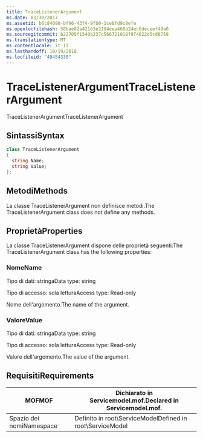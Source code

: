 ```yaml
---
title: TraceListenerArgument
ms.date: 03/30/2017
ms.assetid: b6c84090-bf96-43f4-9fb0-1ce8fd9c8efe
ms.openlocfilehash: 58bae82a42163e2194eea468a24ec6deceef49a0
ms.sourcegitcommit: b22705f1540b237c566721018f974822d5cd8758
ms.translationtype: MT
ms.contentlocale: it-IT
ms.lasthandoff: 10/19/2018
ms.locfileid: "49454330"
---
```

# <a name="tracelistenerargument"></a><span data-ttu-id="6233e-102">TraceListenerArgument</span><span class="sxs-lookup"><span data-stu-id="6233e-102">TraceListenerArgument</span></span>
<span data-ttu-id="6233e-103">TraceListenerArgument</span><span class="sxs-lookup"><span data-stu-id="6233e-103">TraceListenerArgument</span></span>  
  
## <a name="syntax"></a><span data-ttu-id="6233e-104">Sintassi</span><span class="sxs-lookup"><span data-stu-id="6233e-104">Syntax</span></span>  
  
```csharp
class TraceListenerArgument  
{  
  string Name;  
  string Value;  
};  
```  
  
## <a name="methods"></a><span data-ttu-id="6233e-105">Metodi</span><span class="sxs-lookup"><span data-stu-id="6233e-105">Methods</span></span>  
 <span data-ttu-id="6233e-106">La classe TraceListenerArgument non definisce metodi.</span><span class="sxs-lookup"><span data-stu-id="6233e-106">The TraceListenerArgument class does not define any methods.</span></span>  
  
## <a name="properties"></a><span data-ttu-id="6233e-107">Proprietà</span><span class="sxs-lookup"><span data-stu-id="6233e-107">Properties</span></span>  
 <span data-ttu-id="6233e-108">La classe TraceListenerArgument dispone delle proprietà seguenti:</span><span class="sxs-lookup"><span data-stu-id="6233e-108">The TraceListenerArgument class has the following properties:</span></span>  
  
### <a name="name"></a><span data-ttu-id="6233e-109">Nome</span><span class="sxs-lookup"><span data-stu-id="6233e-109">Name</span></span>  
 <span data-ttu-id="6233e-110">Tipo di dati: stringa</span><span class="sxs-lookup"><span data-stu-id="6233e-110">Data type: string</span></span>  
  
 <span data-ttu-id="6233e-111">Tipo di accesso: sola lettura</span><span class="sxs-lookup"><span data-stu-id="6233e-111">Access type: Read-only</span></span>  
  
 <span data-ttu-id="6233e-112">Nome dell'argomento.</span><span class="sxs-lookup"><span data-stu-id="6233e-112">The name of the argument.</span></span>  
  
### <a name="value"></a><span data-ttu-id="6233e-113">Valore</span><span class="sxs-lookup"><span data-stu-id="6233e-113">Value</span></span>  
 <span data-ttu-id="6233e-114">Tipo di dati: stringa</span><span class="sxs-lookup"><span data-stu-id="6233e-114">Data type: string</span></span>  
  
 <span data-ttu-id="6233e-115">Tipo di accesso: sola lettura</span><span class="sxs-lookup"><span data-stu-id="6233e-115">Access type: Read-only</span></span>  
  
 <span data-ttu-id="6233e-116">Valore dell'argomento.</span><span class="sxs-lookup"><span data-stu-id="6233e-116">The value of the argument.</span></span>  
  
## <a name="requirements"></a><span data-ttu-id="6233e-117">Requisiti</span><span class="sxs-lookup"><span data-stu-id="6233e-117">Requirements</span></span>  
  
|<span data-ttu-id="6233e-118">MOF</span><span class="sxs-lookup"><span data-stu-id="6233e-118">MOF</span></span>|<span data-ttu-id="6233e-119">Dichiarato in Servicemodel.mof.</span><span class="sxs-lookup"><span data-stu-id="6233e-119">Declared in Servicemodel.mof.</span></span>|  
|---------|-----------------------------------|  
|<span data-ttu-id="6233e-120">Spazio dei nomi</span><span class="sxs-lookup"><span data-stu-id="6233e-120">Namespace</span></span>|<span data-ttu-id="6233e-121">Definito in root\ServiceModel</span><span class="sxs-lookup"><span data-stu-id="6233e-121">Defined in root\ServiceModel</span></span>|
